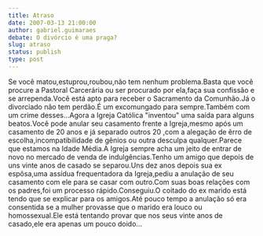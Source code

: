 ```yaml
---
title: Atraso
date: 2007-03-13 21:00:00
author: gabriel.guimaraes
debate: O divórcio é uma praga?
slug: atraso
status: publish 
type: post
---
```


Se você matou,estuprou,roubou,não tem nenhum problema.Basta que você procure a Pastoral Carcerária ou ser procurado por ela,faça sua confissão e se arrependa.Você está apto para receber o Sacramento da Comunhão.Já o divorciado não tem perdão.É um excomungado para sempre.Também com um crime desses...Agora a Igreja Católica "inventou" uma saída para alguns beatos.Você pode anular seu casamento frente a Igreja,mesmo após um casamento de 20 anos e já separado outros 20 ,com a alegação de êrro de escolha,incompatibilidade de gênios ou outra desculpa qualquer.Parece que estamos na Idade Média.A Igreja sempre acha um jeito de entrar de novo no mercado de venda de indulgências.Tenho um amigo que depois de uns vinte anos de casado se separou.Uns dez anos depois sua ex espôsa,uma assídua frequentadora da Igreja,pediu a anulação de seu casamento com ele para se casar com outro.Com suas boas relações com os padres,foi um processo rápido.Conseguiu.O coitado do ex marido está tendo que se explicar para os amigos.Até pouco tempo a anulação só era consentida se a mulher provasse que o marido era louco ou homossexual.Ele está tentando provar que nos seus vinte anos de casado,ele era apenas um pouco doido...
